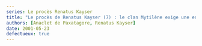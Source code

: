 ```yaml
---
series: Le procès Renatus Kayser
title: "Le procès de Renatus Kayser (7) : le clan Mytilène exige une enquête"
authors: [Anaclet de Paxatagore, Renatus Kayser]
date: 2001-05-23
defectueux: true
---
```

